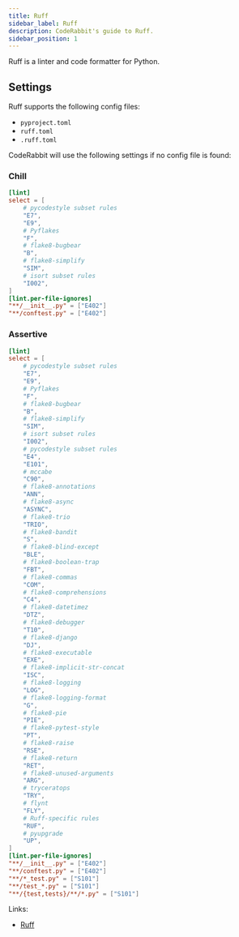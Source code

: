```yaml
---
title: Ruff
sidebar_label: Ruff
description: CodeRabbit's guide to Ruff.
sidebar_position: 1
---
```


Ruff is a linter and code formatter for Python.

## Settings

Ruff supports the following config files:

- `pyproject.toml`
- `ruff.toml`
- `.ruff.toml`

CodeRabbit will use the following settings if no config file is found:

### Chill

```toml
[lint]
select = [
    # pycodestyle subset rules
    "E7",
    "E9",
    # Pyflakes
    "F",
    # flake8-bugbear
    "B",
    # flake8-simplify
    "SIM",
    # isort subset rules
    "I002",
]
[lint.per-file-ignores]
"**/__init__.py" = ["E402"]
"**/conftest.py" = ["E402"]
```

### Assertive

```toml
[lint]
select = [
    # pycodestyle subset rules
    "E7",
    "E9",
    # Pyflakes
    "F",
    # flake8-bugbear
    "B",
    # flake8-simplify
    "SIM",
    # isort subset rules
    "I002",
    # pycodestyle subset rules
    "E4",
    "E101",
    # mccabe
    "C90",
    # flake8-annotations
    "ANN",
    # flake8-async
    "ASYNC",
    # flake8-trio
    "TRIO",
    # flake8-bandit
    "S",
    # flake8-blind-except
    "BLE",
    # flake8-boolean-trap
    "FBT",
    # flake8-commas
    "COM",
    # flake8-comprehensions
    "C4",
    # flake8-datetimez
    "DTZ",
    # flake8-debugger
    "T10",
    # flake8-django
    "DJ",
    # flake8-executable
    "EXE",
    # flake8-implicit-str-concat
    "ISC",
    # flake8-logging
    "LOG",
    # flake8-logging-format
    "G",
    # flake8-pie
    "PIE",
    # flake8-pytest-style
    "PT",
    # flake8-raise
    "RSE",
    # flake8-return
    "RET",
    # flake8-unused-arguments
    "ARG",
    # tryceratops
    "TRY",
    # flynt
    "FLY",
    # Ruff-specific rules
    "RUF",
    # pyupgrade
    "UP",
]
[lint.per-file-ignores]
"**/__init__.py" = ["E402"]
"**/conftest.py" = ["E402"]
"**/*_test.py" = ["S101"]
"**/test_*.py" = ["S101"]
"**/{test,tests}/**/*.py" = ["S101"]
```

Links:

- [Ruff](https://docs.astral.sh/ruff/configuration/)
